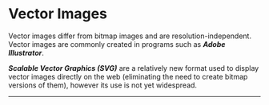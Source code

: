 # Vector Images

Vector images differ from bitmap images and are resolution-independent. Vector images are commonly created in programs such as ***Adobe Illustrator***.

***Scalable Vector Graphics (SVG)*** are a relatively new format used to display vector images directly on the web (eliminating the need to create bitmap versions of them), however its use is not yet widespread.

---
